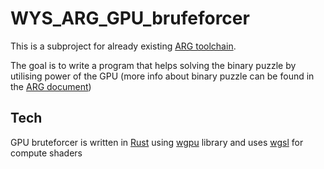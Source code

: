 # WYS_ARG_GPU_brufeforcer
This is a subproject for already existing [ARG toolchain](https://github.com/bipentihexium/wys_arg_tools). 

The goal is to write a program that helps solving the binary puzzle by utilising power of the GPU (more info about binary puzzle can be found in the [ARG document](https://docs.google.com/document/d/1e_nOhSkTh9cchh8n5yDadvf-pnoi8CBZnHwZE0dsbcI))
## Tech
GPU bruteforcer is written in [Rust](https://github.com/rust-lang/rust) using [wgpu](https://github.com/gfx-rs/wgpu) library and uses [wgsl](https://www.w3.org/TR/WGSL/) for compute shaders
